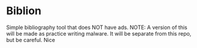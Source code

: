 # Biblion
Simple bibliography tool that does NOT have ads.
NOTE: A version of this will be made as practice writing malware. It will be separate from this repo, but be careful.
Nice